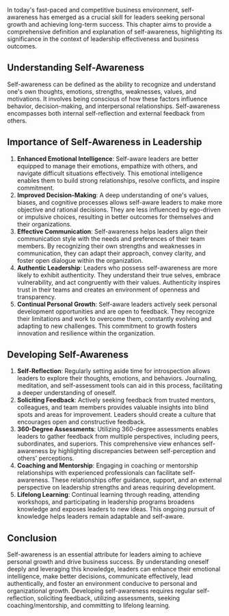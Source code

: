 
In today's fast-paced and competitive business environment, self-awareness has emerged as a crucial skill for leaders seeking personal growth and achieving long-term success. This chapter aims to provide a comprehensive definition and explanation of self-awareness, highlighting its significance in the context of leadership effectiveness and business outcomes.

Understanding Self-Awareness
----------------------------

Self-awareness can be defined as the ability to recognize and understand one's own thoughts, emotions, strengths, weaknesses, values, and motivations. It involves being conscious of how these factors influence behavior, decision-making, and interpersonal relationships. Self-awareness encompasses both internal self-reflection and external feedback from others.

Importance of Self-Awareness in Leadership
------------------------------------------

1. **Enhanced Emotional Intelligence**: Self-aware leaders are better equipped to manage their emotions, empathize with others, and navigate difficult situations effectively. This emotional intelligence enables them to build strong relationships, resolve conflicts, and inspire commitment.
2. **Improved Decision-Making**: A deep understanding of one's values, biases, and cognitive processes allows self-aware leaders to make more objective and rational decisions. They are less influenced by ego-driven or impulsive choices, resulting in better outcomes for themselves and their organizations.
3. **Effective Communication**: Self-awareness helps leaders align their communication style with the needs and preferences of their team members. By recognizing their own strengths and weaknesses in communication, they can adapt their approach, convey clarity, and foster open dialogue within the organization.
4. **Authentic Leadership**: Leaders who possess self-awareness are more likely to exhibit authenticity. They understand their true selves, embrace vulnerability, and act congruently with their values. Authenticity inspires trust in their teams and creates an environment of openness and transparency.
5. **Continual Personal Growth**: Self-aware leaders actively seek personal development opportunities and are open to feedback. They recognize their limitations and work to overcome them, constantly evolving and adapting to new challenges. This commitment to growth fosters innovation and resilience within the organization.

Developing Self-Awareness
-------------------------

1. **Self-Reflection**: Regularly setting aside time for introspection allows leaders to explore their thoughts, emotions, and behaviors. Journaling, meditation, and self-assessment tools can aid in this process, facilitating a deeper understanding of oneself.
2. **Soliciting Feedback**: Actively seeking feedback from trusted mentors, colleagues, and team members provides valuable insights into blind spots and areas for improvement. Leaders should create a culture that encourages open and constructive feedback.
3. **360-Degree Assessments**: Utilizing 360-degree assessments enables leaders to gather feedback from multiple perspectives, including peers, subordinates, and superiors. This comprehensive view enhances self-awareness by highlighting discrepancies between self-perception and others' perceptions.
4. **Coaching and Mentorship**: Engaging in coaching or mentorship relationships with experienced professionals can facilitate self-awareness. These relationships offer guidance, support, and an external perspective on leadership strengths and areas requiring development.
5. **Lifelong Learning**: Continual learning through reading, attending workshops, and participating in leadership programs broadens knowledge and exposes leaders to new ideas. This ongoing pursuit of knowledge helps leaders remain adaptable and self-aware.

Conclusion
----------

Self-awareness is an essential attribute for leaders aiming to achieve personal growth and drive business success. By understanding oneself deeply and leveraging this knowledge, leaders can enhance their emotional intelligence, make better decisions, communicate effectively, lead authentically, and foster an environment conducive to personal and organizational growth. Developing self-awareness requires regular self-reflection, soliciting feedback, utilizing assessments, seeking coaching/mentorship, and committing to lifelong learning.
